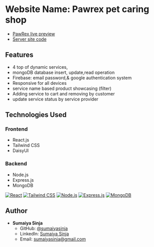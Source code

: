                                  
# Website Name: Pawrex pet caring shop
- [PawRex live preview](https://assignment11-70459.web.app) <br>
- [Server site code](https://github.com/sumaiyasinja/pawrex-petshop-server-side)



## Features
- 4 top of dynamic services, 
- mongoDB database insert, update,read operation
- Firebase: email password,& google authentication system
- Responsive for all devices
- service name based product showcasing (filter)
- Adding service to cart and removing by customer
- update service status by service provider


## Technologies Used

### Frontend

- React.js
- Tailwind CSS
- DaisyUI

### Backend

- Node.js
- Express.js
- MongoDB

[![React](https://img.shields.io/badge/Made_with-React-blue?style=for-the-badge&logo=react)](https://reactjs.org/)
[![Tailwind CSS](https://img.shields.io/badge/Styled_with-Tailwind_CSS-38B2AC?style=for-the-badge&logo=tailwind-css)](https://tailwindcss.com/)
[![Node.js](https://img.shields.io/badge/Backend-Node.js-43853D?style=for-the-badge&logo=node.js)](https://nodejs.org/)
[![Express.js](https://img.shields.io/badge/Framework-Express.js-000000?style=for-the-badge&logo=express)](https://expressjs.com/)
[![MongoDB](https://img.shields.io/badge/Database-MongoDB-47A248?style=for-the-badge&logo=mongodb)](https://www.mongodb.com/)

## Author

- **Sumaiya Sinja**
  - GitHub: [@sumaiyasinja](https://github.com/sumaiyasinja)
  - LinkedIn: [Sumaiya Sinja](https://www.linkedin.com/in/sumaiyasinja/)
  - Email: [sumaiyasinja@gmail.com](mailto:sumaiyasinja@gmail.com)
